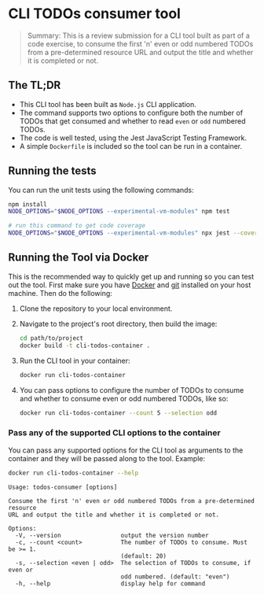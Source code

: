 # CLI TODOs consumer tool

> Summary: This is a review submission for a CLI tool built as part of a code exercise, to consume the first 'n' even or odd numbered TODOs from a pre-determined resource URL and output the title and whether it is completed or not.

## The TL;DR

- This CLI tool has been built as `Node.js` CLI application.
- The command supports two options to configure both the number of TODOs that get consumed and whether to read `even` or `odd` numbered TODOs.
- The code is well tested, using the Jest JavaScript Testing Framework.
- A simple `Dockerfile` is included so the tool can be run in a container.

## Running the tests

You can run the unit tests using the following commands:

```bash
npm install
NODE_OPTIONS="$NODE_OPTIONS --experimental-vm-modules" npm test

# run this command to get code coverage
NODE_OPTIONS="$NODE_OPTIONS --experimental-vm-modules" npx jest --coverage
```

## Running the Tool via Docker

This is the recommended way to quickly get up and running so you can test out the tool. First make sure you have [Docker](https://docs.docker.com/get-docker/) and [git](https://git-scm.com/book/en/v2/Getting-Started-Installing-Git) installed on your host machine. Then do the following:

1. Clone the repository to your local environment.

2. Navigate to the project's root directory, then build the image:

   ```bash
   cd path/to/project
   docker build -t cli-todos-container .
   ```

3. Run the CLI tool in your container:

   ```bash
   docker run cli-todos-container
   ```

4. You can pass options to configure the number of TODOs to consume and whether to consume even or odd numbered TODOs, like so:

   ```bash
   docker run cli-todos-container --count 5 --selection odd
   ```

### Pass any of the supported CLI options to the container

You can pass any supported options for the CLI tool as arguments to the container and they will be passed along to the tool. Example:

```bash
docker run cli-todos-container --help
```

```
Usage: todos-consumer [options]

Consume the first 'n' even or odd numbered TODOs from a pre-determined resource
URL and output the title and whether it is completed or not.

Options:
  -V, --version                 output the version number
  -c, --count <count>           The number of TODOs to consume. Must be >= 1.
                                (default: 20)
  -s, --selection <even | odd>  The selection of TODOs to consume, if even or
                                odd numbered. (default: "even")
  -h, --help                    display help for command
```
